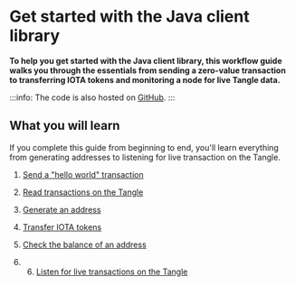 # Get started with the Java client library

**To help you get started with the Java client library, this workflow guide walks you through the essentials from sending a zero-value transaction to transferring IOTA tokens and monitoring a node for live Tangle data.**

:::info:
The code is also hosted on [GitHub](https://github.com/iota-community/go-iota-workshop).
:::

## What you will learn

If you complete this guide from beginning to end, you'll learn everything from generating addresses to listening for live transaction on the Tangle.

1. [Send a "hello world" transaction](../go/send-your-first-bundle.md)

2. [Read transactions on the Tangle](../go/read-transactions.md)

3. [Generate an address](../go/generate-an-address.md)

4. [Transfer IOTA tokens](../go/transfer-iota-tokens.md)

5. [Check the balance of an address](../go/check-balance.md)

6. 6. [Listen for live transactions on the Tangle](../go/listen-for-transactions.md)
